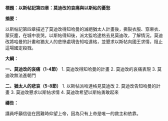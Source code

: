 **標題：以斯帖記第四章：莫迪改的哀痛與以斯帖的憂愁**

**摘要：**

以斯帖記第四章描述了莫迪改得知哈曼的滅絕猶太人計畫後，撕裂衣服、穿麻衣、蒙灰塵，在城中哀哭。以斯帖得知後，派太監哈達格去見莫迪改，了解情況。莫迪改將哈曼的計畫和猶太人的悲慘處境告知哈達格，並懇求以斯帖向國王求情，阻止這場國定殺戮。

**大綱：**

**一、莫迪改的哀痛（1-4節）**
    1. 莫迪改得知哈曼的計畫
    2. 莫迪改的哀痛表現
    3. 莫迪改無法進朝門

**二、猶太人的悲哀（5-8節）**
    1. 以斯帖派哈達格見莫迪改
    2. 莫迪改告知哈曼的計畫
    3. 莫迪改懇求以斯帖求情
    4. 莫迪改希望以斯帖勇敢起來

**禱告：**

講員呼籲信徒在困難時仰望上帝，因為只有上帝是唯一的救主和依靠。